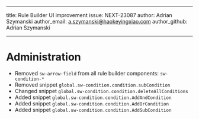 ---
title: Rule Builder UI improvement
issue: NEXT-23087
author: Adrian Szymanski
author_email: a.szymanski@haokeyingxiao.com
author_github: Adrian Szymanski
___
# Administration
* Removed `sw-arrow-field` from all rule builder components: `sw-condition-*`
* Removed snippet `global.sw-condition.condition.subCondition`
* Changed snippet `global.sw-condition.condition.deleteAllConditions`
* Added snippet `global.sw-condition.condition.AddAndCondition`
* Added snippet `global.sw-condition.condition.AddOrCondition`
* Added snippet `global.sw-condition.condition.AddSubCondition`

